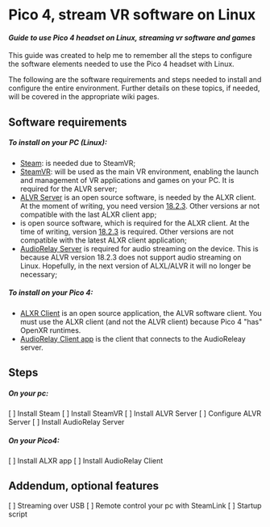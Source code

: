 # Pico 4, stream VR software on Linux
#### _Guide to use Pico 4 headset on Linux, streaming vr software and games_
This guide was created to help me to remember all the steps to configure the software elements needed to use the Pico 4 headset with Linux.

The following are the software requirements and steps needed to install and configure the entire environment.
Further details on these topics, if needed, will be covered in the appropriate wiki pages.

## Software requirements
##### To install on your PC (Linux):
- [Steam](https://store.steampowered.com/about/download): is needed due to SteamVR;
- [SteamVR](https://www.steamvr.com/en/): will be used as the main VR environment, enabling the launch and management of VR applications and games on your PC. It is required for the ALVR server;
- [ALVR Server](https://github.com/alvr-org/ALVR) is an open source software, is needed by the ALXR client. At the moment of writing, you need version [18.2.3](https://github.com/alvr-org/ALVR/releases/tag/v18.2.3). Other versions ar not compatible with the last ALXR client app;
- is open source software, which is required for the ALXR client. At the time of writing, version [18.2.3](https://github.com/alvr-org/ALVR/releases/tag/v18.2.3) is required. Other versions are not compatible with the latest ALXR client application;
- [AudioRelay Server](https://audiorelay.net/downloads) is required for audio streaming on the device. This is because ALVR version 18.2.3 does not support audio streaming on Linux. Hopefully, in the next version of ALXL/ALVR it will no longer be necessary;
##### To install on your Pico 4:
- [ALXR Client](https://github.com/korejan/ALVR/wiki/ALXR-Client) is an open source application, the ALVR software client. You must use the ALXR client (and not the ALVR client) because Pico 4 "has" OpenXR runtimes.
- [AudioRelay Client app](https://audiorelay.net/downloads) is the client that connects to the AudioReleay server.

## Steps
##### On your pc:
[ ] Install Steam
[ ] Install SteamVR
[ ] Install ALVR Server
[ ] Configure ALVR Server
[ ] Install AudioRelay Server
##### On your Pico4:
[ ] Install ALXR app
[ ] Install AudioRelay Client

## Addendum, optional features
[ ] Streaming over USB
[ ] Remote control your pc with SteamLink
[ ] Startup script
